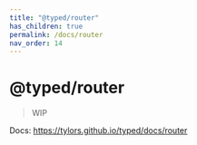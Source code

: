 ```yaml
---
title: "@typed/router"
has_children: true
permalink: /docs/router
nav_order: 14
---
```


# @typed/router

> WIP

Docs: https://tylors.github.io/typed/docs/router

